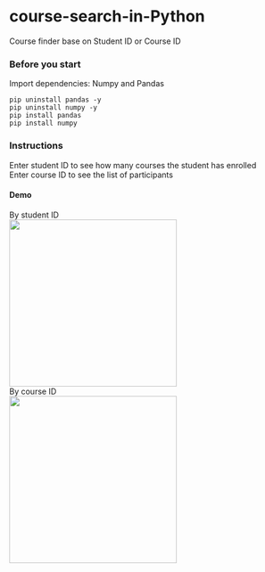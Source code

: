 # course-search-in-Python
Course finder base on Student ID or Course ID


### Before you start
Import dependencies: Numpy and Pandas

```
pip uninstall pandas -y
pip uninstall numpy -y
pip install pandas
pip install numpy
```

### Instructions
Enter student ID to see how many courses the student has enrolled
<br>
Enter course ID to see the list of participants
<br>

#### Demo

By student ID
<br>
<img src="https://github.com/MargotCheung/course-search-in-Python/blob/main/search_SID.jpg?raw=true" width="300" height="300">
<br>
By course ID
<br>
<img src="https://github.com/MargotCheung/course-search-in-Python/blob/main/search_CID.jpg?raw=true" width="300" height="300">
